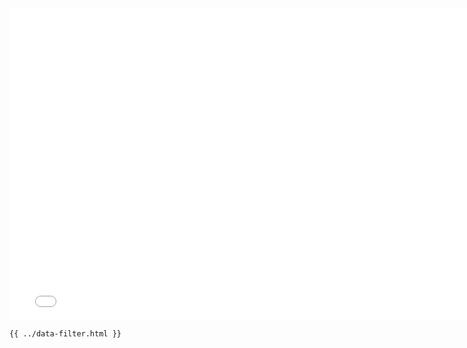 <iframe src="/data-filter.html" width="770" height="500" frameBorder="0" seamless="seamless">
</iframe>

```html
{{ ../data-filter.html }}
```
